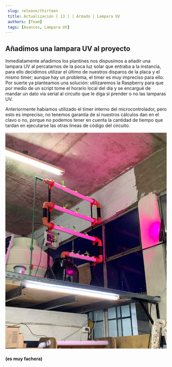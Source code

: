 ```yaml
---
 slug: release/thirteen
 title: Actualización [ 13 ] | Armado | Lampara UV
 authors: [Team]
 tags: [Avances, Lampara UV]
---
```


## Añadimos una lampara UV al proyecto

Inmediatamente añadimos los plantines nos dispusimos a añadir una lampara UV al percatarnos de la poca luz solar que entraba a la instancia, para ello decidimos utilizar el último de nuestros disparos de la placa y el mismo timer; aunque hay un problema, el timer es muy impreciso para ello. Por suerte ya planteamos una solución: utilizaremos la Raspberry para que por medio de un script tome el horario local del día y se encargué de mandar un dato vía serial al circuito que le diga si prender o no las lamparas UV.

Anteriormente habiamos utilizado el timer interno del microcontrolador, pero esto es impreciso; no tenemos garantía de sí nuestros cálculos dan en el clavo o no, porque no podemos tener en cuenta la cantidad de tiempo que tardan en ejecutarse las otras lineas de código del circuito. 

![Foto de la hidroponia](../Ref/Hidroponia_two.jpeg)

#### (es muy fachera)